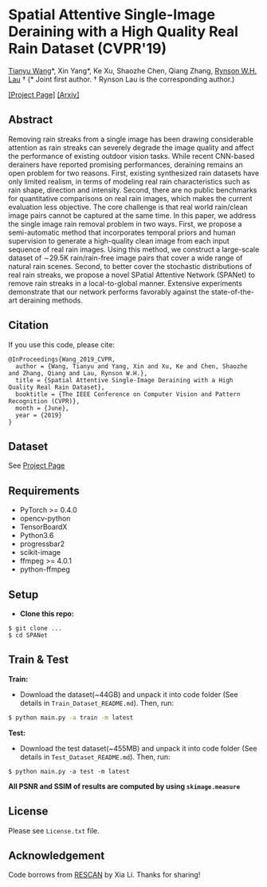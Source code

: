 # Spatial Attentive Single-Image Deraining with a High Quality Real Rain Dataset (CVPR'19)
[Tianyu Wang](https://stevewongv.github.io)\*, Xin Yang\*, Ke Xu, Shaozhe Chen, Qiang Zhang, [Rynson W.H. Lau](http://www.cs.cityu.edu.hk/~rynson/) † 
(\* Joint first author. † Rynson Lau is the corresponding author.)

[\[Project Page\]](https://stevewongv.github.io/derain-project.html) [\[Arxiv\]](https://arxiv.org/abs/1904.01538) 

## Abstract
Removing rain streaks from a single image has been drawing considerable attention as rain streaks can severely degrade the image quality and affect the performance of existing outdoor vision tasks. While recent CNN-based derainers have reported promising performances, deraining remains an open problem for two reasons. First, existing synthesized rain datasets have only limited realism, in terms of modeling real rain characteristics such as rain shape, direction and intensity. Second, there are no public benchmarks for quantitative comparisons on real rain images, which makes the current evaluation less objective. The core challenge is that real world rain/clean image pairs cannot be captured at the same time. In this paper, we address the single image rain removal problem in two ways. First, we propose a semi-automatic method that incorporates temporal priors and human supervision to generate a high-quality clean image from each input sequence of real rain images. Using this method, we construct a large-scale dataset of ∼29.5K rain/rain-free image pairs that cover a wide range of natural rain scenes. Second, to better cover the stochastic distributions of real rain streaks, we propose a novel SPatial Attentive Network (SPANet) to remove rain streaks in a local-to-global manner. Extensive experiments demonstrate that our network performs favorably against the state-of-the-art deraining methods.

## Citation
If you use this code, please cite:

```
@InProceedings{Wang_2019_CVPR,
  author = {Wang, Tianyu and Yang, Xin and Xu, Ke and Chen, Shaozhe and Zhang, Qiang and Lau, Rynson W.H.},
  title = {Spatial Attentive Single-Image Deraining with a High Quality Real Rain Dataset},
  booktitle = {The IEEE Conference on Computer Vision and Pattern Recognition (CVPR)},
  month = {June},
  year = {2019}
}
```

## Dataset
See [Project Page](https://stevewongv.github.io/derain-project.html)

## Requirements
* PyTorch >= 0.4.0
* opencv-python
* TensorBoardX
* Python3.6
* progressbar2
* scikit-image
* ffmpeg >= 4.0.1
* python-ffmpeg

## Setup
* **Clone this repo:**

```git
$ git clone ...
$ cd SPANet
```

## Train & Test
**Train:**
* Download the dataset(~44GB) and unpack it into code folder (See details in `Train_Dataset_README.md`). Then, run:

```bash
$ python main.py -a train -m latest
```

**Test:**
* Download the test dataset(~455MB) and unpack it into code folder (See details in `Test_Dataset_README.md`). Then, run: 

```
$ python main.py -a test -m latest
```

**All PSNR and SSIM of results are computed by using `skimage.measure`**

## License
Please see `License.txt` file.

## Acknowledgement 

Code borrows from [RESCAN](https://github.com/XiaLiPKU/RESCAN) by Xia Li. Thanks for sharing!
